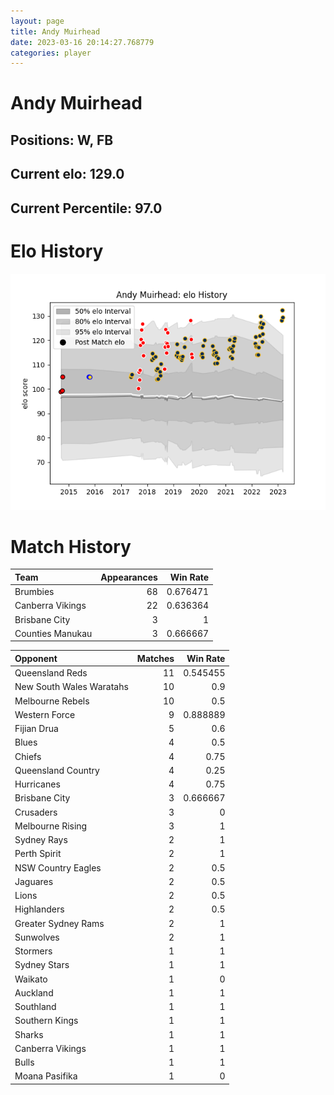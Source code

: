 ```yaml
---  
layout: page  
title: Andy Muirhead  
date: 2023-03-16 20:14:27.768779  
categories: player  
---
```

# Andy Muirhead

## Positions: W, FB

## Current elo: 129.0

## Current Percentile: 97.0

# Elo History


![elo history](history_AndyMuirhead.png)
# Match History


| Team             |   Appearances |   Win Rate |
|:-----------------|--------------:|-----------:|
| Brumbies         |            68 |   0.676471 |
| Canberra Vikings |            22 |   0.636364 |
| Brisbane City    |             3 |   1        |
| Counties Manukau |             3 |   0.666667 |

| Opponent                 |   Matches |   Win Rate |
|:-------------------------|----------:|-----------:|
| Queensland Reds          |        11 |   0.545455 |
| New South Wales Waratahs |        10 |   0.9      |
| Melbourne Rebels         |        10 |   0.5      |
| Western Force            |         9 |   0.888889 |
| Fijian Drua              |         5 |   0.6      |
| Blues                    |         4 |   0.5      |
| Chiefs                   |         4 |   0.75     |
| Queensland Country       |         4 |   0.25     |
| Hurricanes               |         4 |   0.75     |
| Brisbane City            |         3 |   0.666667 |
| Crusaders                |         3 |   0        |
| Melbourne Rising         |         3 |   1        |
| Sydney Rays              |         2 |   1        |
| Perth Spirit             |         2 |   1        |
| NSW Country Eagles       |         2 |   0.5      |
| Jaguares                 |         2 |   0.5      |
| Lions                    |         2 |   0.5      |
| Highlanders              |         2 |   0.5      |
| Greater Sydney Rams      |         2 |   1        |
| Sunwolves                |         2 |   1        |
| Stormers                 |         1 |   1        |
| Sydney Stars             |         1 |   1        |
| Waikato                  |         1 |   0        |
| Auckland                 |         1 |   1        |
| Southland                |         1 |   1        |
| Southern Kings           |         1 |   1        |
| Sharks                   |         1 |   1        |
| Canberra Vikings         |         1 |   1        |
| Bulls                    |         1 |   1        |
| Moana Pasifika           |         1 |   0        |